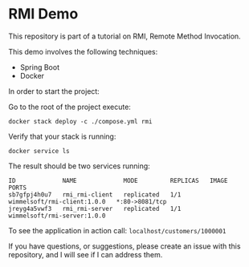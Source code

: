 # RMI Demo

This repository is part of a tutorial on RMI, Remote Method Invocation.

This demo involves the following techniques:
* Spring Boot
* Docker

In order to start the project:

Go to the root of the project execute:

```docker stack deploy -c ./compose.yml rmi```

Verify that your stack is running:

```docker service ls```

The result should be two services running:

```
ID             NAME             MODE         REPLICAS   IMAGE                         PORTS
sb7gfpj4h0u7   rmi_rmi-client   replicated   1/1        wimmelsoft/rmi-client:1.0.0   *:80->8081/tcp
jreyg4a5vwf3   rmi_rmi-server   replicated   1/1        wimmelsoft/rmi-server:1.0.0
```

To see the application in action call:
```localhost/customers/1000001```

If you have questions, or suggestions, please create an issue with this repository, and I will see if I can address them.

